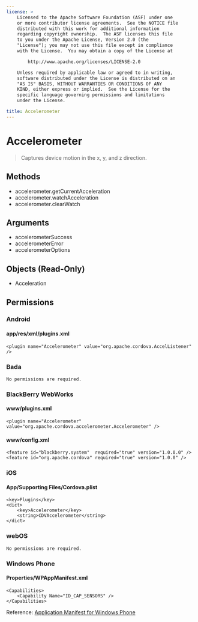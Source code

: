```yaml
---
license: >
    Licensed to the Apache Software Foundation (ASF) under one
    or more contributor license agreements.  See the NOTICE file
    distributed with this work for additional information
    regarding copyright ownership.  The ASF licenses this file
    to you under the Apache License, Version 2.0 (the
    "License"); you may not use this file except in compliance
    with the License.  You may obtain a copy of the License at

        http://www.apache.org/licenses/LICENSE-2.0

    Unless required by applicable law or agreed to in writing,
    software distributed under the License is distributed on an
    "AS IS" BASIS, WITHOUT WARRANTIES OR CONDITIONS OF ANY
    KIND, either express or implied.  See the License for the
    specific language governing permissions and limitations
    under the License.

title: Accelerometer
---
```


Accelerometer
=============

> Captures device motion in the x, y, and z direction.

Methods
-------

- accelerometer.getCurrentAcceleration
- accelerometer.watchAcceleration
- accelerometer.clearWatch

Arguments
---------

- accelerometerSuccess
- accelerometerError
- accelerometerOptions

Objects (Read-Only)
-------------------

- Acceleration

Permissions
-----------

### Android

#### app/res/xml/plugins.xml

    <plugin name="Accelerometer" value="org.apache.cordova.AccelListener" />

### Bada

    No permissions are required.

### BlackBerry WebWorks

#### www/plugins.xml

    <plugin name="Accelerometer" value="org.apache.cordova.accelerometer.Accelerometer" />

#### www/config.xml

    <feature id="blackberry.system"  required="true" version="1.0.0.0" />
    <feature id="org.apache.cordova" required="true" version="1.0.0" />

### iOS

#### App/Supporting Files/Cordova.plist

    <key>Plugins</key>
    <dict>
        <key>Accelerometer</key>
        <string>CDVAccelerometer</string>
    </dict>

### webOS

    No permissions are required.

### Windows Phone

#### Properties/WPAppManifest.xml

    <Capabilities>
        <Capability Name="ID_CAP_SENSORS" />
    </Capabilities>

Reference: [Application Manifest for Windows Phone](http://msdn.microsoft.com/en-us/library/ff769509%28v=vs.92%29.aspx)
